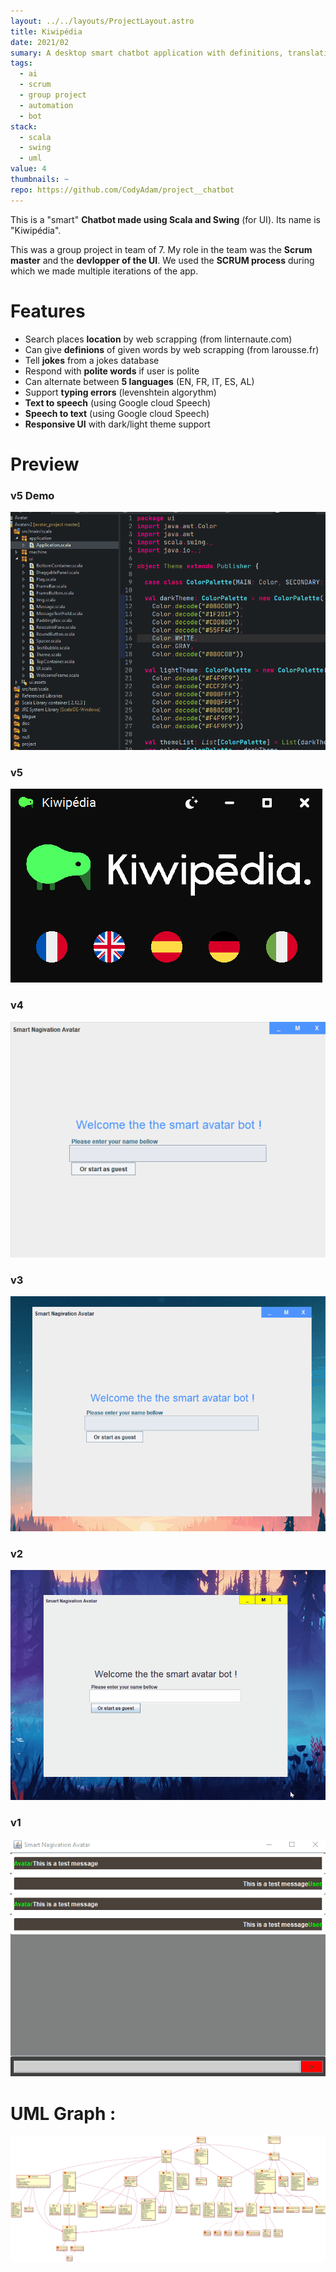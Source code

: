 ```yaml
---
layout: ../../layouts/ProjectLayout.astro
title: Kiwipédia
date: 2021/02
sumary: A desktop smart chatbot application with definitions, translations, TTS and more.
tags: 
  - ai
  - scrum
  - group project
  - automation
  - bot
stack:
  - scala
  - swing
  - uml
value: 4
thumbnails: ~
repo: https://github.com/CodyAdam/project__chatbot
---
```



This is a "smart" **Chatbot made using Scala and Swing** (for UI). Its name is "Kiwipédia". 

This was a group project in team of 7. My role in the team was the **Scrum master** and the **devlopper of the UI**.
We used the **SCRUM process** during which we made multiple iterations of the app.

# Features

- Search places **location** by web scrapping (from linternaute.com)
- Can give **definions** of given words by web scrapping (from larousse.fr) 
- Tell **jokes** from a jokes database
- Respond with **polite words** if user is polite
- Can alternate between **5 languages** (EN, FR, IT, ES, AL)
- Support **typing errors** (levenshtein algorythm) 
- **Text to speech** (using Google cloud Speech) 
- **Speech to text** (using Google cloud Speech)
- **Responsive UI** with dark/light theme support

# Preview

### v5 Demo

![v5Final](https://github.com/CodyAdam/project__chatbot/blob/main/vFinal.gif?raw=true)

### v5

![v5](https://github.com/CodyAdam/project__chatbot/blob/main/v5.png?raw=true)

### v4

![v4](https://github.com/CodyAdam/project__chatbot/blob/main/v4.gif?raw=true)

### v3

![v3](https://github.com/CodyAdam/project__chatbot/blob/main/v3.gif?raw=true)

### v2

![v2](https://github.com/CodyAdam/project__chatbot/blob/main/v2.gif?raw=true)

### v1

![v1](https://github.com/CodyAdam/project__chatbot/blob/main/v1.gif?raw=true)

# UML Graph :

![uml](https://github.com/CodyAdam/project__chatbot/blob/main/DiagUMLFinal.png?raw=true)

